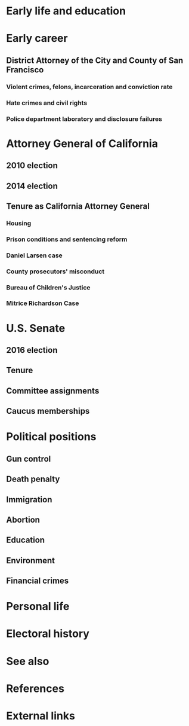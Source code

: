 # 
# Early life and education
# Early career
## District Attorney of the City and County of San Francisco
### Violent crimes, felons, incarceration and conviction rate
### Hate crimes and civil rights
### Police department laboratory and disclosure failures
# Attorney General of California
## 2010 election
## 2014 election
## Tenure as California Attorney General
### Housing
### Prison conditions and sentencing reform
### Daniel Larsen case
### County prosecutors' misconduct
### Bureau of Children's Justice
### Mitrice Richardson Case
# U.S. Senate
## 2016 election
## Tenure
## Committee assignments
## Caucus memberships
# Political positions
## Gun control
## Death penalty
## Immigration
## Abortion
## Education
## Environment
## Financial crimes
# Personal life
# Electoral history
# See also
# References
# External links
